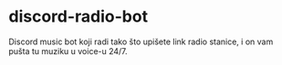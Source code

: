 # discord-radio-bot

Discord music bot koji radi tako što upišete link radio stanice, i on vam pušta tu muziku u voice-u 24/7.

